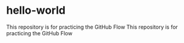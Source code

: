 # hello-world
This repository is for practicing the GitHub Flow
This repository is for practicing the GitHub Flow 
